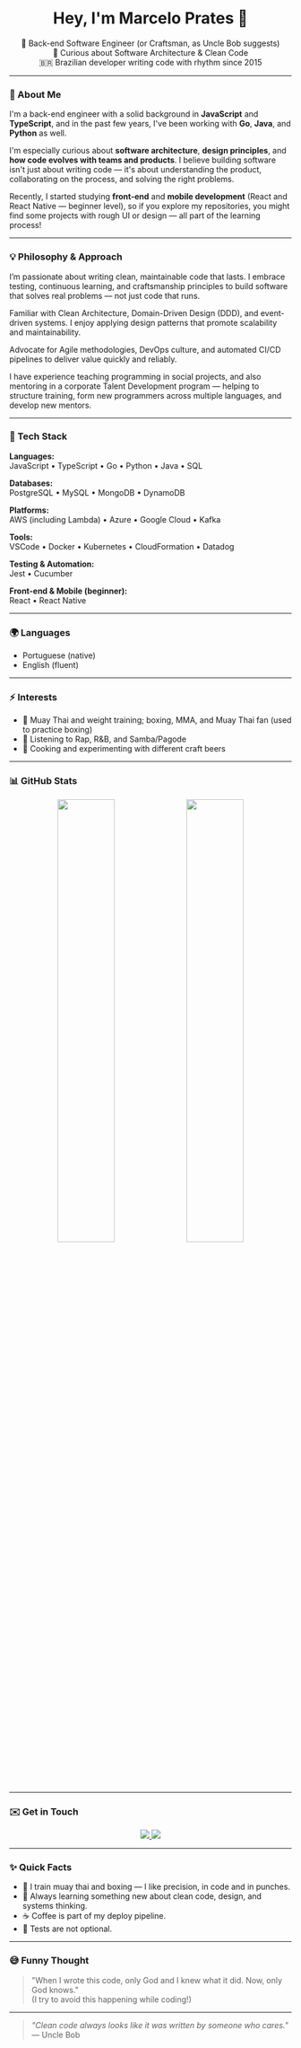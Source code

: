 <h1 align="center">Hey, I'm Marcelo Prates 👋</h1>

<p align="center">
  🚀 Back-end Software Engineer (or Craftsman, as Uncle Bob suggests) <br/>
  🧩 Curious about Software Architecture & Clean Code <br/>
  🇧🇷 Brazilian developer writing code with rhythm since 2015
</p>

---

### 🧠 About Me

I'm a back-end engineer with a solid background in **JavaScript** and **TypeScript**, and in the past few years, I've been working with **Go**, **Java**, and **Python** as well.

I'm especially curious about **software architecture**, **design principles**, and **how code evolves with teams and products**. I believe building software isn't just about writing code — it's about understanding the product, collaborating on the process, and solving the right problems.

Recently, I started studying **front-end** and **mobile development** (React and React Native — beginner level), so if you explore my repositories, you might find some projects with rough UI or design — all part of the learning process!

---

### 💡 Philosophy & Approach

I’m passionate about writing clean, maintainable code that lasts. I embrace testing, continuous learning, and craftsmanship principles to build software that solves real problems — not just code that runs.

Familiar with Clean Architecture, Domain-Driven Design (DDD), and event-driven systems. I enjoy applying design patterns that promote scalability and maintainability.

Advocate for Agile methodologies, DevOps culture, and automated CI/CD pipelines to deliver value quickly and reliably.

I have experience teaching programming in social projects, and also mentoring in a corporate Talent Development program — helping to structure training, form new programmers across multiple languages, and develop new mentors.

---

### 🧰 Tech Stack

**Languages:**  
JavaScript • TypeScript • Go • Python • Java • SQL

**Databases:**  
PostgreSQL • MySQL • MongoDB • DynamoDB

**Platforms:**  
AWS (including Lambda) • Azure • Google Cloud • Kafka

**Tools:**  
VSCode • Docker • Kubernetes • CloudFormation • Datadog

**Testing & Automation:**  
Jest • Cucumber

**Front-end & Mobile (beginner):**  
React • React Native

---

### 🌍 Languages

- Portuguese (native)  
- English (fluent)

---

### ⚡ Interests

- 🥋 Muay Thai and weight training; boxing, MMA, and Muay Thai fan (used to practice boxing)  
- 🎵 Listening to Rap, R&B, and Samba/Pagode  
- 🍳 Cooking and experimenting with different craft beers

---

### 📊 GitHub Stats

<p align="center">
  <img width="45%" src="https://github-readme-stats.vercel.app/api?username=PratesJr&show_icons=true&theme=radical&include_all_commits=true" />
  <img width="45%" src="https://github-readme-stats.vercel.app/api/top-langs/?username=PratesJr&layout=compact&theme=radical&hide_border=false" />
</p>


---

### ✉️ Get in Touch

<p align="center">
  <a href="mailto:mpratesjunior@gmail.com">
    <img src="https://img.shields.io/badge/Gmail-D14836?style=for-the-badge&logo=gmail&logoColor=white" />
  </a>
  <a href="https://www.linkedin.com/in/mpratesjr/" target="_blank">
    <img src="https://img.shields.io/badge/LinkedIn-0A66C2?style=for-the-badge&logo=linkedin&logoColor=white" />
  </a>
</p>

---

### ✨ Quick Facts

- 🥋 I train muay thai and boxing — I like precision, in code and in punches.  
- 🧠 Always learning something new about clean code, design, and systems thinking.  
- ☕ Coffee is part of my deploy pipeline.  
- 🧪 Tests are not optional.

---

### 😅 Funny Thought

> "When I wrote this code, only God and I knew what it did. Now, only God knows."  
> (I try to avoid this happening while coding!)

---

> _"Clean code always looks like it was written by someone who cares."_ — Uncle Bob
